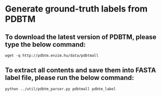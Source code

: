 # Generate ground-truth labels from PDBTM 

## To download the latest version of PDBTM, please type the below command:
```
wget -q http://pdbtm.enzim.hu/data/pdbtmall
```

## To extract all contents and save them into FASTA label file, please run the below command:
```
python ../util/pdbtm_parser.py pdbtmall pdbtm_label
```

